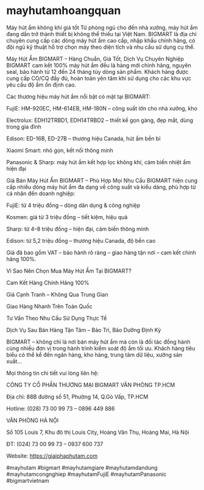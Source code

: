 # mayhutamhoangquan
Máy hút ẩm không khí giá tốt
Từ phòng ngủ cho đến nhà xưởng, máy hút ẩm đang dần trở thành thiết bị không thể thiếu tại Việt Nam.
BIGMART là địa chỉ chuyên cung cấp các dòng máy hút ẩm cao cấp, nhập khẩu chính hãng, có đội ngũ kỹ thuật hỗ trợ chọn máy theo diện tích và nhu cầu sử dụng cụ thể.

Máy Hút Ẩm BIGMART – Hàng Chuẩn, Giá Tốt, Dịch Vụ Chuyên Nghiệp
BIGMART cam kết 100% máy hút ẩm đều là hàng mới chính hãng, nguyên seal, bảo hành từ 12 đến 24 tháng tùy dòng sản phẩm. Khách hàng được cung cấp CO/CQ đầy đủ, hoàn toàn yên tâm khi sử dụng cho các khu vực yêu cầu độ ẩm ổn định cao.

Các thương hiệu máy hút ẩm nổi bật có mặt tại BIGMART:

FujiE: HM-920EC, HM-614EB, HM-180N – công suất lớn cho nhà xưởng, kho

Electrolux: EDH12TRBD1, EDH14TRBD2 – thiết kế gọn gàng, đẹp mắt, dùng trong gia đình

Edison: ED-16B, ED-27B – thương hiệu Canada, hút ẩm bền bỉ

Xiaomi Smart: nhỏ gọn, kết nối thông minh

Panasonic & Sharp: máy hút ẩm kết hợp lọc không khí, cảm biến nhiệt ẩm hiện đại

Giá Bán Máy Hút Ẩm BIGMART – Phù Hợp Mọi Nhu Cầu
BIGMART hiện cung cấp nhiều dòng máy hút ẩm đa dạng về công suất và kiểu dáng, phù hợp từ cá nhân đến doanh nghiệp:

FujiE: từ 4 triệu đồng – dòng dân dụng & công nghiệp

Kosmen: giá từ 3 triệu đồng – tiết kiệm, hiệu quả

Sharp: từ 4–8 triệu đồng – hiện đại, cảm biến thông minh

Edison: từ 5,2 triệu đồng – thương hiệu Canada, độ bền cao

Giá đã bao gồm VAT – bảo hành rõ ràng – giao hàng tận nơi – cam kết chính hãng 100%.

Vì Sao Nên Chọn Mua Máy Hút Ẩm Tại BIGMART?

Cam Kết Hàng Chính Hãng 100%

Giá Cạnh Tranh – Không Qua Trung Gian

Giao Hàng Nhanh Trên Toàn Quốc

Tư Vấn Theo Nhu Cầu Sử Dụng Thực Tế

Dịch Vụ Sau Bán Hàng Tận Tâm – Bảo Trì, Bảo Dưỡng Định Kỳ

BIGMART – không chỉ là nơi bán máy hút ẩm mà còn là đối tác đồng hành cùng nhiều đơn vị trong hành trình kiểm soát độ ẩm tối ưu. Khách hàng tiêu biểu có thể kể đến ngân hàng, kho hàng, trung tâm dữ liệu, xưởng sản xuất...

Mọi thông tin chi tiết vui lòng liên hệ:

CÔNG TY CỔ PHẦN THƯƠNG MẠI BIGMART
VĂN PHÒNG TP.HCM

Địa chỉ: 88B đường số 51, Phường 14, Q.Gò Vấp, TP.HCM

Hotline: (028) 73 00 99 73 – 0896 449 886

VĂN PHÒNG HÀ NỘI

Số 105 Louis 7, Khu đô thị Louis City, Hoàng Văn Thụ, Hoàng Mai, Hà Nội

ĐT: (024) 73 00 99 73 – 0937 600 737

Website: https://giaiphaphutam.com

#mayhutam #bigmart #mayhutamgiare #mayhutamdandung #mayhutamcongnghiep #mayhutamFujiE #mayhutamPanasonic #bigmartvietnam
